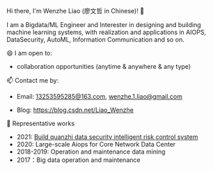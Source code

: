 Hi there, I'm Wenzhe Liao (廖文哲 in Chinese)! 👋

I am a Bigdata/ML Engineer and Interester in designing and building machine learning systems, with realization and applications in AIOPS, DataSecurity, AutoML, Information Communication and so on.

😄 I am open to:

* collaboration opportunities (anytime & anywhere & any type)

📫 Contact me by:

* Email: 13253595285@163.com, wenzhe.1.liao@gmail.com

* Blog: https://blog.csdn.net/Liao_Wenzhe

:star2: Representative works
* 2021: [Build quanzhi data security intelligent risk control system](http://www.cnblogs.com/sxdcgaq8080/p/7894828.html)
* 2020: Large-scale Aiops for Core Network Data Center
* 2018-2019: Operation and maintenance data mining
* 2017：Big data operation and maintenance
